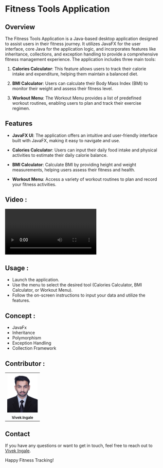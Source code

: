 # Fitness Tools Application

## Overview

The Fitness Tools Application is a Java-based desktop application designed to assist users in their fitness journey. It utilizes JavaFX for the user interface, core Java for the application logic, and incorporates features like inheritance, collections, and exception handling to provide a comprehensive fitness management experience. The application includes three main tools:

1. **Calories Calculator**: This feature allows users to track their calorie intake and expenditure, helping them maintain a balanced diet.

2. **BMI Calculator**: Users can calculate their Body Mass Index (BMI) to monitor their weight and assess their fitness level.

3. **Workout Menu**: The Workout Menu provides a list of predefined workout routines, enabling users to plan and track their exercise regimen.

## Features

- **JavaFX UI**: The application offers an intuitive and user-friendly interface built with JavaFX, making it easy to navigate and use.

- **Calories Calculator**: Users can input their daily food intake and physical activities to estimate their daily calorie balance.

- **BMI Calculator**: Calculate BMI by providing height and weight measurements, helping users assess their fitness and health.

- **Workout Menu**: Access a variety of workout routines to plan and record your fitness activities.


## Video :

<video src="https://github.com/Vivekingale7/J_PRoject/blob/main/278893484-a8ff69ad-e27d-493e-9ef5-c0771913033f.mp4" control auotplay> <video>

## Usage :

- Launch the application.
- Use the menu to select the desired tool (Calories Calculator, BMI Calculator, or Workout Menu).
- Follow the on-screen instructions to input your data and utilize the features.

## Concept :
- JavaFx
- Inheritance
- Polymorphism
- Exception Handling
- Collection Framework

## Contributor :
<table>
  <tr>
    <td align="center"><a href="https://github.com/Vivekingale7"><img src="https://github.com/Vivekingale7/Vivekingale7/blob/main/03.jpg" width="100px;" alt="Vivek Ingale"/><br/><sub><b>Vivek Ingale</b></sub></a><br/>
</tr>
</table>

## Contact

If you have any questions or want to get in touch, feel free to reach out to [Vivek Ingale](vivekingale3989@gmail.com).

Happy Fitness Tracking!
